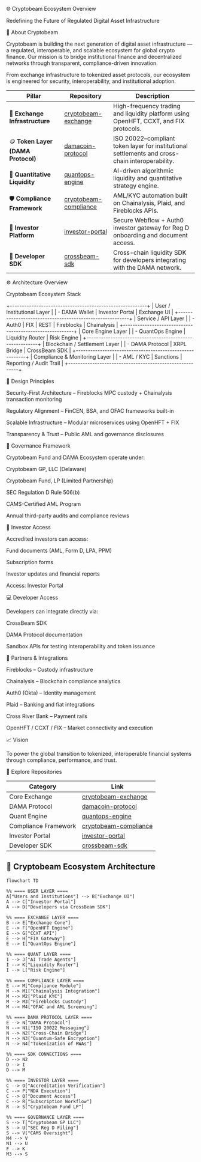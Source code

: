 🌐 Cryptobeam Ecosystem Overview

Redefining the Future of Regulated Digital Asset Infrastructure

🚀 About Cryptobeam

Cryptobeam is building the next generation of digital asset infrastructure — a regulated, interoperable, and scalable ecosystem for global crypto finance.
Our mission is to bridge institutional finance and decentralized networks through transparent, compliance-driven innovation.

From exchange infrastructure to tokenized asset protocols, our ecosystem is engineered for security, interoperability, and institutional adoption.

| Pillar                             | Repository                                                                   | Description                                                                                     |
| ---------------------------------- | ---------------------------------------------------------------------------- | ----------------------------------------------------------------------------------------------- |
| 💱 **Exchange Infrastructure**     | [cryptobeam-exchange](https://github.com/cryptobeam/cryptobeam-exchange)     | High-frequency trading and liquidity platform using OpenHFT, CCXT, and FIX protocols.           |
| 🪙 **Token Layer (DAMA Protocol)** | [damacoin-protocol](https://github.com/cryptobeam/damacoin-protocol)         | ISO 20022–compliant token layer for institutional settlements and cross-chain interoperability. |
| 🤖 **Quantitative Liquidity**      | [quantops-engine](https://github.com/cryptobeam/quantops-engine)             | AI-driven algorithmic liquidity and quantitative strategy engine.                               |
| 🛡️ **Compliance Framework**       | [cryptobeam-compliance](https://github.com/cryptobeam/cryptobeam-compliance) | AML/KYC automation built on Chainalysis, Plaid, and Fireblocks APIs.                            |
| 💼 **Investor Platform**           | [investor-portal](https://github.com/cryptobeam/investor-portal)             | Secure Webflow + Auth0 investor gateway for Reg D onboarding and document access.               |
| 🔗 **Developer SDK**               | [crossbeam-sdk](https://github.com/cryptobeam/crossbeam-sdk)                 | Cross-chain liquidity SDK for developers integrating with the DAMA network.                     |


⚙️ Architecture Overview

Cryptobeam Ecosystem Stack


  +---------------------------------------------------------+
  |                   User / Institutional Layer             |
  |   - DAMA Wallet  |  Investor Portal  |  Exchange UI      |
  +---------------------------------------------------------+
  |                   Service / API Layer                    |
  |   - Auth0  |  FIX  |  REST  |  Fireblocks  |  Chainalysis  |
  +---------------------------------------------------------+
  |                  Core Engine Layer                       |
  |   - QuantOps Engine  |  Liquidity Router  |  Risk Engine  |
  +---------------------------------------------------------+
  |                   Blockchain / Settlement Layer           |
  |   - DAMA Protocol  |  XRPL Bridge  |  CrossBeam SDK       |
  +---------------------------------------------------------+
  |                   Compliance & Monitoring Layer           |
  |   - AML / KYC  |  Sanctions  |  Reporting / Audit Trail   |
  +---------------------------------------------------------+


🧠 Design Principles

Security-First Architecture – Fireblocks MPC custody + Chainalysis transaction monitoring

Regulatory Alignment – FinCEN, BSA, and OFAC frameworks built-in

Scalable Infrastructure – Modular microservices using OpenHFT + FIX

Transparency & Trust – Public AML and governance disclosures

🧾 Governance Framework

Cryptobeam Fund and DAMA Ecosystem operate under:

Cryptobeam GP, LLC (Delaware)

Cryptobeam Fund, LP (Limited Partnership)

SEC Regulation D Rule 506(b)

CAMS-Certified AML Program

Annual third-party audits and compliance reviews

🔐 Investor Access

Accredited investors can access:

Fund documents (AML, Form D, LPA, PPM)

Subscription forms

Investor updates and financial reports

Access: Investor Portal

💻 Developer Access

Developers can integrate directly via:

CrossBeam SDK

DAMA Protocol documentation

Sandbox APIs for testing interoperability and token issuance

🤝 Partners & Integrations

Fireblocks – Custody infrastructure

Chainalysis – Blockchain compliance analytics

Auth0 (Okta) – Identity management

Plaid – Banking and fiat integrations

Cross River Bank – Payment rails

OpenHFT / CCXT / FIX – Market connectivity and execution

📈 Vision

To power the global transition to tokenized, interoperable financial systems through compliance, performance, and trust.

🧩 Explore Repositories

| Category             | Link                                                                         |
| -------------------- | ---------------------------------------------------------------------------- |
| Core Exchange        | [cryptobeam-exchange](https://github.com/cryptobeam/cryptobeam-exchange)     |
| DAMA Protocol        | [damacoin-protocol](https://github.com/cryptobeam/damacoin-protocol)         |
| Quant Engine         | [quantops-engine](https://github.com/cryptobeam/quantops-engine)             |
| Compliance Framework | [cryptobeam-compliance](https://github.com/cryptobeam/cryptobeam-compliance) |
| Investor Portal      | [investor-portal](https://github.com/cryptobeam/investor-portal)             |
| Developer SDK        | [crossbeam-sdk](https://github.com/cryptobeam/crossbeam-sdk)                 |


## 🧭 Cryptobeam Ecosystem Architecture

```mermaid
flowchart TD

%% ==== USER LAYER ====
A["Users and Institutions"] --> B["Exchange UI"]
A --> C["Investor Portal"]
A --> D["Developers via CrossBeam SDK"]

%% ==== EXCHANGE LAYER ====
B --> E["Exchange Core"]
E --> F["OpenHFT Engine"]
E --> G["CCXT API"]
E --> H["FIX Gateway"]
E --> I["QuantOps Engine"]

%% ==== QUANT LAYER ====
I --> J["AI Trade Agents"]
I --> K["Liquidity Router"]
I --> L["Risk Engine"]

%% ==== COMPLIANCE LAYER ====
E --> M["Compliance Module"]
M --> M1["Chainalysis Integration"]
M --> M2["Plaid KYC"]
M --> M3["Fireblocks Custody"]
M --> M4["OFAC and AML Screening"]

%% ==== DAMA PROTOCOL LAYER ====
E --> N["DAMA Protocol"]
N --> N1["ISO 20022 Messaging"]
N --> N2["Cross-Chain Bridge"]
N --> N3["Quantum-Safe Encryption"]
N --> N4["Tokenization of RWAs"]

%% ==== SDK CONNECTIONS ====
D --> N2
D --> I
D --> M

%% ==== INVESTOR LAYER ====
C --> O["Accreditation Verification"]
C --> P["NDA Execution"]
C --> Q["Document Access"]
C --> R["Subscription Workflow"]
R --> S["Cryptobeam Fund LP"]

%% ==== GOVERNANCE LAYER ====
S --> T["Cryptobeam GP LLC"]
S --> U["SEC Reg D Filing"]
S --> V["CAMS Oversight"]
M4 --> V
N1 --> U
F --> K
M3 --> S

